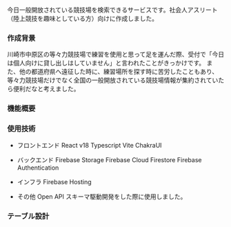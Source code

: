 #
今日一般開放されている競技場を検索できるサービスです。社会人アスリート（陸上競技を趣味としている方）向けに作成しました。

### 作成背景
川崎市中原区の等々力競技場で練習を使用と思って足を運んだ際、受付で「今日は個人向けに貸し出しはしていません」と言われたことがきっかけです。
また、他の都道府県へ遠征した時に、練習場所を探す時に苦労したこともあり、等々力競技場だけでなく全国の一般開放されている競技場情報が集約されていたら便利だなと考えました。

### 機能概要

### 使用技術
- フロントエンド
React v18
Typescript
Vite
ChakraUI

- バックエンド
Firebase Storage
Firebase Cloud Firestore
Firebase Authentication

- インフラ
Firebase Hosting
- その他
Open API スキーマ駆動開発をした際に使用しました。

### テーブル設計
